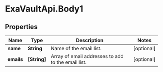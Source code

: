 # ExaVaultApi.Body1

## Properties
Name | Type | Description | Notes
------------ | ------------- | ------------- | -------------
**name** | **String** | Name of the email list. | [optional] 
**emails** | **[String]** | Array of email addresses to add to the email list. | [optional] 
